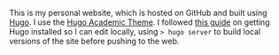 This is my personal website, which is hosted on GitHub and built using [Hugo](https://gohugo.io/). I use the
[Hugo Academic Theme](https://github.com/wowchemy/starter-hugo-academic). I followed [this guide](https://wowchemy.com/docs/getting-started/install-hugo-extended/) on getting Hugo installed so I can edit locally, using ```> hugo server``` to build local versions of the site before pushing to the web.

